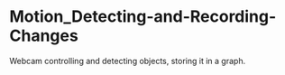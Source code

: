 # Motion_Detecting-and-Recording-Changes
Webcam controlling and detecting objects, storing it in a graph.

